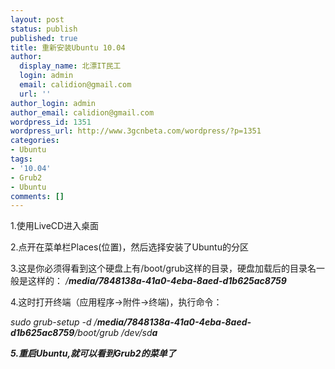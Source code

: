 ```yaml
---
layout: post
status: publish
published: true
title: 重新安装Ubuntu 10.04
author:
  display_name: 北漂IT民工
  login: admin
  email: calidion@gmail.com
  url: ''
author_login: admin
author_email: calidion@gmail.com
wordpress_id: 1351
wordpress_url: http://www.3gcnbeta.com/wordpress/?p=1351
categories:
- Ubuntu
tags:
- '10.04'
- Grub2
- Ubuntu
comments: []
---
```

<p>1.使用LiveCD进入桌面</p>
<p>2.点开在菜单栏Places(位置)，然后选择安装了Ubuntu的分区</p>
<p>3.这是你必须得看到这个硬盘上有/boot/grub这样的目录，硬盘加载后的目录名一般是这样的：<em> /<strong>media/7848138a-41a0-4eba-8aed-d1b625ac8759</strong></em></p>
<p>4.这时打开终端（应用程序->附件->终端)，执行命令：</p>
<p><em>sudo grub-setup -d /<strong>media/7848138a-41a0-4eba-8aed-d1b625ac8759</strong>/boot/grub /dev/sd<strong>a</strong></em></p>
<p><em><strong>5.重启Ubuntu,就可以看到Grub2的菜单了</strong></em></p>
